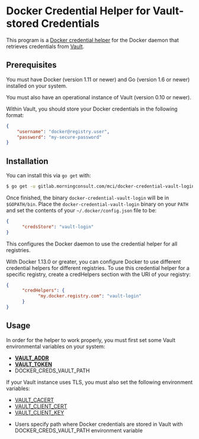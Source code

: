 # Docker Credential Helper for Vault-stored Credentials

This program is a [Docker credential helper](https://github.com/docker/docker-credential-helpers) for the Docker daemon that retrieves credentials from [Vault](https://www.vaultproject.io/).

## Prerequisites

You must have Docker (version 1.11 or newer) and Go (version 1.6 or newer) installed on your system.

You must also have an operational instance of Vault (version 0.10 or newer).

Within Vault, you should store your Docker credentials in the following format:
```json
{
    "username": "docker@registry.user",
    "password": "my-secure-password"
}
```



## Installation

You can install this via `go get` with:
```bash
$ go get -u gitlab.morningconsult.com/mci/docker-credential-vault-login
```

Once finished, the binary `docker-credential-vault-login` will be in `$GOPATH/bin`. Place the `docker-credential-vault-login` binary on your `PATH` and set the contents of your `~/.docker/config.json` file to be:

```json
{
	  "credsStore": "vault-login"
}
```

This configures the Docker daemon to use the credential helper for all registries.

With Docker 1.13.0 or greater, you can configure Docker to use different credential helpers for different registries. To use this credential helper for a specific registry, create a credHelpers section with the URI of your registry:
```json
{
	  "credHelpers": {
		    "my.docker.registry.com": "vault-login"
	  }
}
```

## Usage

In order for the helper to work properly, you must first set some Vault environmental variables on your system:
* **[VAULT_ADDR](https://www.vaultproject.io/docs/commands/index.html#vault_addr)**
* **[VAULT_TOKEN](https://www.vaultproject.io/docs/commands/index.html#vault_token)**
* DOCKER_CREDS_VAULT_PATH

If your Vault instance uses TLS, you must also set the following environment variables:
* [VAULT_CACERT](https://www.vaultproject.io/docs/commands/index.html#vault_cacert)
* [VAULT_CLIENT_CERT](https://www.vaultproject.io/docs/commands/index.html#vault_client_cert) 
* [VAULT_CLIENT_KEY](https://www.vaultproject.io/docs/commands/index.html#vault_client_key)


- Users specify path where Docker credentials are stored in Vault with DOCKER_CREDS_VAULT_PATH environment variable

